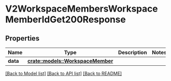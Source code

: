 # V2WorkspaceMembersWorkspaceMemberIdGet200Response

## Properties

Name | Type | Description | Notes
------------ | ------------- | ------------- | -------------
**data** | [**crate::models::WorkspaceMember**](workspace-member.md) |  | 

[[Back to Model list]](../README.md#documentation-for-models) [[Back to API list]](../README.md#documentation-for-api-endpoints) [[Back to README]](../README.md)


